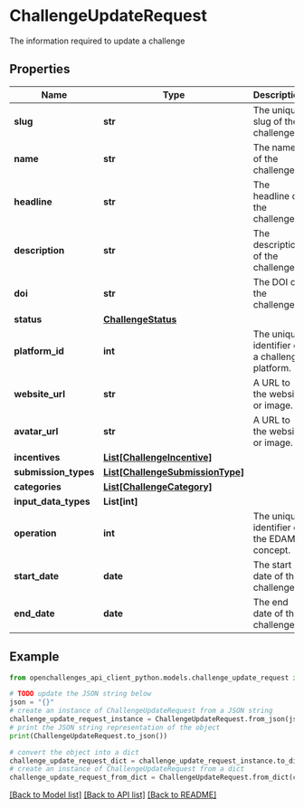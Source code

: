 # ChallengeUpdateRequest

The information required to update a challenge

## Properties

Name | Type | Description | Notes
------------ | ------------- | ------------- | -------------
**slug** | **str** | The unique slug of the challenge. | 
**name** | **str** | The name of the challenge. | 
**headline** | **str** | The headline of the challenge. | 
**description** | **str** | The description of the challenge. | 
**doi** | **str** | The DOI of the challenge. | 
**status** | [**ChallengeStatus**](ChallengeStatus.md) |  | 
**platform_id** | **int** | The unique identifier of a challenge platform. | 
**website_url** | **str** | A URL to the website or image. | 
**avatar_url** | **str** | A URL to the website or image. | 
**incentives** | [**List[ChallengeIncentive]**](ChallengeIncentive.md) |  | 
**submission_types** | [**List[ChallengeSubmissionType]**](ChallengeSubmissionType.md) |  | 
**categories** | [**List[ChallengeCategory]**](ChallengeCategory.md) |  | 
**input_data_types** | **List[int]** |  | 
**operation** | **int** | The unique identifier of the EDAM concept. | 
**start_date** | **date** | The start date of the challenge. | 
**end_date** | **date** | The end date of the challenge. | 

## Example

```python
from openchallenges_api_client_python.models.challenge_update_request import ChallengeUpdateRequest

# TODO update the JSON string below
json = "{}"
# create an instance of ChallengeUpdateRequest from a JSON string
challenge_update_request_instance = ChallengeUpdateRequest.from_json(json)
# print the JSON string representation of the object
print(ChallengeUpdateRequest.to_json())

# convert the object into a dict
challenge_update_request_dict = challenge_update_request_instance.to_dict()
# create an instance of ChallengeUpdateRequest from a dict
challenge_update_request_from_dict = ChallengeUpdateRequest.from_dict(challenge_update_request_dict)
```
[[Back to Model list]](../README.md#documentation-for-models) [[Back to API list]](../README.md#documentation-for-api-endpoints) [[Back to README]](../README.md)


